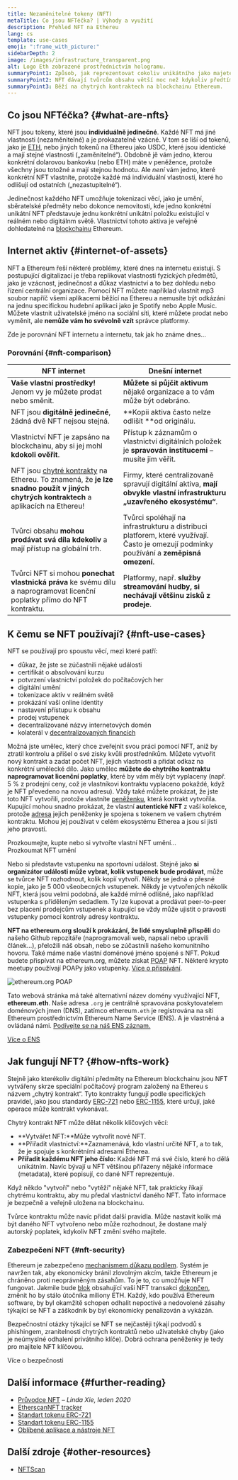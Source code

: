 ```yaml
---
title: Nezaměnitelné tokeny (NFT)
metaTitle: Co jsou NFTéčka? | Výhody a využití
description: Přehled NFT na Ethereu
lang: cs
template: use-cases
emoji: ":frame_with_picture:"
sidebarDepth: 2
image: /images/infrastructure_transparent.png
alt: Logo Eth zobrazené prostřednictvím hologramu.
summaryPoint1: Způsob, jak reprezentovat cokoliv unikátního jako majetek založený na Ethereu.
summaryPoint2: NFT dávají tvůrcům obsahu větší moc než kdykoliv předtím.
summaryPoint3: Běží na chytrých kontraktech na blockchainu Ethereum.
---
```


## Co jsou NFTéčka? {#what-are-nfts}

NFT jsou tokeny, které jsou **individuálně jedinečné**. Každé NFT má jiné vlastnosti (nezaměnitelné) a je prokazatelně vzácné. V tom se liší od tokenů, jako je [ETH](/glossary/#ether), nebo jiných tokenů na Ethereu jako USDC, které jsou identické a mají stejné vlastnosti („zaměnitelné“). Obdobně jě vám jedno, kterou konkrétní dolarovou bankovku (nebo ETH) máte v peněžence, protože všechny jsou totožné a mají stejnou hodnotu. Ale _není_ vám jedno, které konkrétní NFT vlastníte, protože každé má individuální vlastnosti, které ho odlišují od ostatních („nezastupitelné“).

Jedinečnost každého NFT umožňuje tokenizaci věcí, jako je umění, sběratelské předměty nebo dokonce nemovitosti, kde jedno konkrétní unikátní NFT představuje jednu konkrétní unikátní položku existující v reálném nebo digitálnm světě. Vlastnictví tohoto aktiva je veřejně dohledatelné na [blockchainu](/glossary/#blockchain) Ethereum.

<YouTube id="Xdkkux6OxfM" />

## Internet aktiv {#internet-of-assets}

NFT a Ethereum řeší některé problémy, které dnes na internetu existují. S postupující digitalizací je třeba replikovat vlastnosti fyzických předmětů, jako je vzácnost, jedinečnost a důkaz vlastnictví a to bez dohledu nebo řízení centrální organizace. Pomocí NFT můžete například vlastnit mp3 soubor napříč všemi aplikacemi běžící na Ethereu a nemusíte být odkázáni na jednu specifickou hudební aplikaci jako je Spotify nebo Apple Music. Můžete vlastnit uživatelské jméno na sociální síti, které můžete prodat nebo vyměnit, ale **nemůže vám ho svévolně vzít** správce platformy.

Zde je porovnání NFT internetu a internetu, tak jak ho známe dnes...

### Porovnání {#nft-comparison}

| NFT internet                                                                                                                                                      | Dnešní internet                                                                                                                          |
| ----------------------------------------------------------------------------------------------------------------------------------------------------------------- | ---------------------------------------------------------------------------------------------------------------------------------------- |
| **Vaše vlastní prostředky!** Jenom vy je můžete prodat nebo směnit.                                                                                               | **Můžete si půjčit aktivum** nějaké organizace a to vám může být odebráno.                                                               |
| NFT jsou **digitálně jedinečné**, žádná dvě NFT nejsou stejná.                                                                                                    | **Kopii aktiva často nelze odlišit **od originálu.                                                                                       |
| Vlastnictví NFT je zapsáno na blockchainu, aby si jej mohl **kdokoli ověřit**.                                                                                    | Přístup k záznamům o vlastnictví digitálních položek je **spravován institucemi** – musíte jim věřit.                                    |
| NFT jsou [chytré kontrakty](/glossary/#smart-contract) na Ethereu. To znamená, že **je lze snadno použít v jiných chytrých kontraktech** a aplikacích na Ethereu! | Firmy, které centralizovaně spravují digitální aktiva, **mají obvykle vlastní infrastrukturu „uzavřeného ekosystému“**.                  |
| Tvůrci obsahu **mohou prodávat svá díla kdekoliv** a mají přístup na globální trh.                                                                                | Tvůrci spoléhají na infrastrukturu a distribuci platforem, které využívají. Často je omezují podmínky používání a **zeměpisná omezení**. |
| Tvůrci NFT si mohou **ponechat vlastnická práva** ke svému dílu a naprogramovat licenční poplatky přímo do NFT kontraktu.                                         | Platformy, např. **služby streamování hudby, si nechávají většinu zisků z prodeje**.                                                     |

## K čemu se NFT používají? {#nft-use-cases}

NFT se používají pro spoustu věcí, mezi které patří:

- důkaz, že jste se zúčastnili nějaké události
- certifikát o absolvování kurzu
- potvrzení vlastnictví položek do počítačových her
- digitální umění
- tokenizace aktiv v reálném světě
- prokázání vaší online identity
- nastavení přístupu k obsahu
- prodej vstupenek
- decentralizované názvy internetových domén
- kolaterál v [decentralizovaných financích](/glossary/#defi)

Možná jste umělec, který chce zveřejnit svou práci pomocí NFT, aniž by ztratil kontrolu a přišel o své zisky kvůli prostředníkům. Můžete vytvořit nový kontrakt a zadat počet NFT, jejich vlastnosti a přidat odkaz na konkrétní umělecké dílo. Jako umělec **můžete do chytrého kontraktu naprogramovat licenční poplatky**, které by vám měly být vyplaceny (např. 5 % z prodejní ceny, což je vlastníkovi kontraktu vyplaceno pokaždé, když je NFT převedeno na novou adresu). Vždy také můžete prokázat, že jste toto NFT vytvořili, protože vlastníte [peněženku](/glossary/#wallet), která kontrakt vytvořila. Kupující mohou snadno prokázat, že vlastní **autentické NFT** z vaší kolekce, protože [adresa](/glossary/#address) jejich peněženky je spojena s tokenem ve vašem chytrém kontraktu. Mohou jej používat v celém ekosystému Etherea a jsou si jisti jeho pravostí.

<Alert variant="update" className="mt-8">
<Emoji text=":eyes:" className="text-4xl"/>
<AlertContent className="justify-between flex-row items-center">
  <div>Prozkoumejte, kupte nebo si vytvořte vlastní NFT umění...</div>
  <ButtonLink href="/dapps/?category=collectibles#explore">
    Prozkoumat NFT umění
  </ButtonLink>
</AlertContent>
</Alert>

Nebo si představte vstupenku na sportovní událost. Stejně jako **si organizátor události může vybrat, kolik vstupenek bude prodávat**, může se tvůrce NFT rozhodnout, kolik kopií vytvoří. Někdy se jedná o přesné kopie, jako je 5 000 všeobecných vstupenek. Někdy je vytvořených několik NFT, která jsou velmi podobná, ale každé mírně odlišné, jako například vstupenka s přiděleným sedadlem. Ty lze kupovat a prodávat peer-to-peer bez placení prodejcům vstupenek a kupující se vždy může ujistit o pravosti vstupenky pomocí kontroly adresy kontraktu.

**NFT na ethereum.org slouží k prokázání, že lidé smysluplně přispěli** do našeho Github repozitáře (naprogramovali web, napsali nebo upravili článek...), přeložili náš obsah, nebo se zúčastnili našeho komunitního hovoru. Také máme naše vlastní doménové jméno spojené s NFT. Pokud budete přispívat na ethereum.org, můžete získat [POAP](/glossary/#poap) NFT. Některé krypto meetupy používají POAPy jako vstupenky. [Více o přispívání](/contributing/#poap).

![ethereum.org POAP](./poap.png)

Tato webová stránka má také alternativní název domény využívající NFT, **ethereum.eth**. Naše adresa `.org` je centrálně spravována poskytovatelem doménových jmen (DNS), zatímco ethereum`.eth` je registrována na síti Ethereum prostřednictvím Ethereum Name Service (ENS). A je vlastněná a ovládaná námi. [Podívejte se na náš ENS záznam.](https://app.ens.domains/name/ethereum.eth)

[Více o ENS](https://app.ens.domains)

<Divider />

## Jak fungují NFT? {#how-nfts-work}

Stejně jako kterékoliv digitální předměty na Ethereum blockchainu jsou NFT vytvářeny skrze speciální počítačový program založený na Ethereu s názvem „chytrý kontrakt“. Tyto kontrakty fungují podle specifických pravidel, jako jsou standardy [ERC-721](/glossary/#erc-721) nebo [ERC-1155](/glossary/#erc-1155), které určují, jaké operace může kontrakt vykonávat.

Chytrý kontrakt NFT může dělat několik klíčových věcí:

- **Vytvářet NFT:**Může vytvořit nové NFT.
- **Přiřadit vlastnictví:**Zaznamenává, kdo vlastní určité NFT, a to tak, že je spojuje s konkrétními adresami Etherea.
- **Přiřadit každému NFT jeho číslo:** Každé NFT má své číslo, které ho dělá unikátním. Navíc bývají u NFT většinou přiřazeny nějaké informace (metadata), které popisují, co dané NFT reprezentuje.

Když někdo "vytvoří" nebo "vytěží" nějaké NFT, tak prakticky říkají chytrému kontraktu, aby mu předal vlastnictví daného NFT. Tato informace je bezpečně a veřejně uložena na blockchainu.

Tvůrce kontraktu může navíc přidat další pravidla. Může nastavit kolik má být daného NFT vytvořeno nebo může rozhodnout, že dostane malý autorský poplatek, kdykoliv NFT změní svého majitele.

### Zabezpečení NFT {#nft-security}

Ethereum je zabezpečeno [mechanismem důkazu podílem](/glossary/#pos). Systém je navržen tak, aby ekonomicky bránil zlovolným akcím, takže Ethereum je chráněno proti neoprávněným zásahům. To je to, co umožňuje NFT fungovat. Jakmile bude [blok](/glossary/#block) obsahující vaši NFT transakci [dokončen](/glossary/#finality), změnit ho by stálo útočníka miliony ETH. Každý, kdo používá Ethereum software, by byl okamžitě schopen odhalit nepoctivé a nedovolené zásahy týkající se NFT a záškodník by byl ekonomicky penalizován a vykázán.

Bezpečnostní otázky týkající se NFT se nejčastěji týkají podvodů s phishingem, zranitelnosti chytrých kontraktů nebo uživatelské chyby (jako je neúmyslné odhalení privátního klíče). Dobrá ochrana peněženky je tedy pro majitele NFT klíčovou.

<ButtonLink href="/security/">
  Více o bezpečnosti
</ButtonLink>

## Další informace {#further-reading}

- [Průvodce NFT](https://linda.mirror.xyz/df649d61efb92c910464a4e74ae213c4cab150b9cbcc4b7fb6090fc77881a95d) – _Linda Xie, leden 2020_
- [EtherscanNFT tracker](https://etherscan.io/nft-top-contracts)
- [Standart tokenu ERC-721](/developers/docs/standards/tokens/erc-721/)
- [Standart tokenu ERC-1155](/developers/docs/standards/tokens/erc-1155/)
- [Oblíbené aplikace a nástroje NFT](https://www.ethereum-ecosystem.com/blockchains/ethereum/nfts)

## Další zdroje {#other-resources}

- [NFTScan](https://nftscan.com/)

<Divider />

<QuizWidget quizKey="nfts" />
